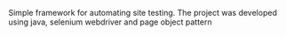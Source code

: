 Simple framework for automating site testing. The project was developed using java, selenium webdriver and page object pattern